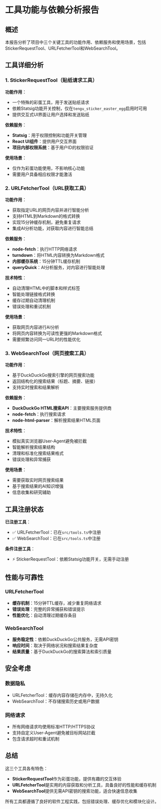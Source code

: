 # 工具功能与依赖分析报告

## 概述

本报告分析了项目中三个关键工具的功能作用、依赖服务和使用场景，包括StickerRequestTool、URLFetcherTool和WebSearchTool。

## 工具详细分析

### 1. StickerRequestTool（贴纸请求工具）

**功能作用**：
- 一个特殊的彩蛋工具，用于发送贴纸请求
- 依赖Statsig功能开关控制，仅在`tengu_sticker_easter_egg`启用时可用
- 提供交互式UI界面让用户选择和发送贴纸

**依赖服务**：
- **Statsig**：用于权限控制和功能开关管理
- **React UI组件**：提供用户交互界面
- **项目内部权限系统**：基于用户ID的权限验证

**使用场景**：
- 仅作为彩蛋功能使用，不影响核心功能
- 需要用户具备相应权限才能激活

### 2. URLFetcherTool（URL获取工具）

**功能作用**：
- 获取指定URL的网页内容并进行智能分析
- 支持HTML到Markdown的格式转换
- 实现15分钟缓存机制，避免重复请求
- 集成AI分析功能，对获取内容进行智能总结

**依赖服务**：
- **node-fetch**：执行HTTP网络请求
- **turndown**：将HTML内容转换为Markdown格式
- **内部缓存系统**：15分钟TTL缓存机制
- **queryQuick**：AI分析服务，对内容进行智能处理

**技术特性**：
- 自动清理HTML中的脚本和样式标签
- 智能处理链接格式转换
- 缓存过期自动清理机制
- 错误处理和重试机制

**使用场景**：
- 获取网页内容进行AI分析
- 将网页内容转换为可读性更强的Markdown格式
- 需要频繁访问同一URL时的性能优化

### 3. WebSearchTool（网页搜索工具）

**功能作用**：
- 基于DuckDuckGo搜索引擎的网页搜索功能
- 返回结构化的搜索结果（标题、摘要、链接）
- 支持实时搜索和结果解析

**依赖服务**：
- **DuckDuckGo HTML搜索API**：主要搜索服务提供商
- **node-fetch**：执行搜索请求
- **node-html-parser**：解析搜索结果HTML页面

**技术特性**：
- 模拟真实浏览器User-Agent避免被拦截
- 智能解析搜索结果结构
- 清理和标准化搜索结果格式
- 错误处理和异常捕获

**使用场景**：
- 需要获取实时网页搜索结果
- 基于搜索结果的AI知识增强
- 信息收集和研究辅助

## 工具注册状态

**已注册工具**：
- ✅ URLFetcherTool：已在`src/tools.ts`中注册
- ✅ WebSearchTool：已在`src/tools.ts`中注册

**条件注册工具**：
- ⚡ StickerRequestTool：依赖Statsig功能开关，无需手动注册

## 性能与可靠性

### URLFetcherTool
- **缓存机制**：15分钟TTL缓存，减少重复网络请求
- **错误处理**：完整的异常捕获和错误提示
- **性能优化**：自动清理过期缓存条目

### WebSearchTool
- **服务稳定性**：依赖DuckDuckGo公共服务，无需API密钥
- **响应时间**：取决于网络状况和搜索结果复杂度
- **结果质量**：基于DuckDuckGo的搜索算法和索引质量

## 安全考虑

### 数据隐私
- URLFetcherTool：缓存内容存储在内存中，无持久化
- WebSearchTool：不存储搜索历史或用户数据

### 网络请求
- 所有网络请求均使用标准HTTP/HTTPS协议
- 支持自定义User-Agent避免被目标网站拦截
- 包含请求超时和重试机制

## 总结

这三个工具各有特色：
- **StickerRequestTool**作为彩蛋功能，提供有趣的交互体验
- **URLFetcherTool**是实用的内容获取和分析工具，具备良好的性能和缓存机制
- **WebSearchTool**提供无需API密钥的搜索功能，适合快速信息收集

所有工具都遵循了良好的软件工程实践，包括错误处理、缓存优化和模块化设计。